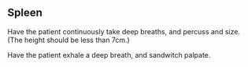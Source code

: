 ## Spleen

Have the patient continuously take deep breaths, and percuss and size.
(The height should be less than 7cm.)

Have the patient exhale a deep breath, and sandwitch palpate.
